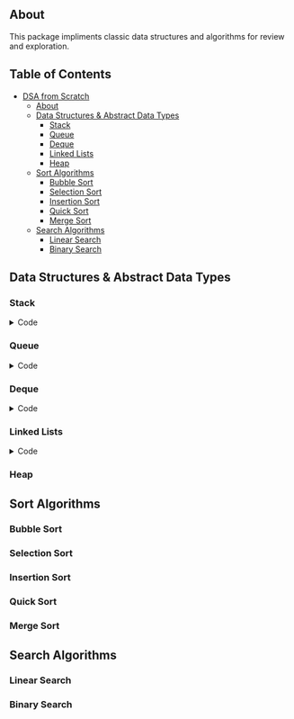 ## About 
This package impliments classic data structures and algorithms for review and exploration.

## Table of Contents
- [DSA from Scratch](#dsa-from-scratch)
  * [About](#About)
  * [Data Structures & Abstract Data Types](#Data-Structures-&-Abstract-Data-Types)
    + [Stack](#stack)
    + [Queue](#Queue)
    + [Deque](#Deque)
    + [Linked Lists](#Linked-Lists)
    + [Heap](#Heap)
  * [Sort Algorithms](#Sorting-Algorithms)
    + [Bubble Sort](#Bubble-Sort)
    + [Selection Sort](#Selection-Sort)
    + [Insertion Sort](#Insertion-Sort)
    + [Quick Sort](#Quick-Sort)
    + [Merge Sort](#Merge-Sort)
  * [Search Algorithms](#Searching-Algorithms)
    + [Linear Search](#Linear-Search)
    + [Binary Search](#Binary-Search)

## Data Structures & Abstract Data Types
### Stack
<details>
 <summary>Code</summary>
 
    class Stack:
       def __init__(self):
            self.items = []

       def checkEmpty(self):
           return self.items == []

       def push(self, item):
           self.items.append(item)

       def pop(self):
           return self.items.pop()

       def peek(self):
           return self.items[self.size -1]

       def size(self):
           return  len(self.items)
 
</details>

### Queue
<details>
 <summary>Code</summary>
</details> 

### Deque
<details>
 <summary>Code</summary>
class Deque:
    def __init__(self):
        self.items = []

    def checkEmpty(self):
        return self.items == []

    def addFront(self, item):
        self.items.append(item)

    def addRear(self, item):
        self.items.insert(0,item)

    def popFront(self):
        return self.items.pop()

    def popRear(self):
        return self.items.pop(0)

    def size(self):
        return len(self.items)
        
</details>

### Linked Lists
<details>
 <summary>Code</summary>
class Node:
    def __init__(self, value = None):
        self.next_node = None
        self.value = value

        
class LinkedList:
    def __init__(self):
        self.head = None

    def print_list(self):
        print_value = self.head
        while print_value != None:
            print(print_value.value)
            print_value = print_value.next_node

    def insert_end(self, value):
        new_node = Node(value)
        if not self.head:
            self.head = new_node
            return
        current_node = self.head
        while current_node.next_node:
            current_node = current_node.next_node
        current_node.next_node = new_node

    def insert_start(self, value):
        new_node = Node(value)
        new_node.next_node = self.head
        self.head = new_node

    def delete_start(self):
        if self.head.next_node:
            self.head = self.head.next_node
        else:
            self.head = None

    def delete_end(self):
        current_node = self.head
        while current_node.next_node.next_node:
            current_node = current_node.next_node
        current_node.next_node = None
 
</details>

### Heap

## Sort Algorithms
### Bubble Sort
### Selection Sort
### Insertion Sort
### Quick Sort
### Merge Sort

## Search Algorithms
### Linear Search
### Binary Search
